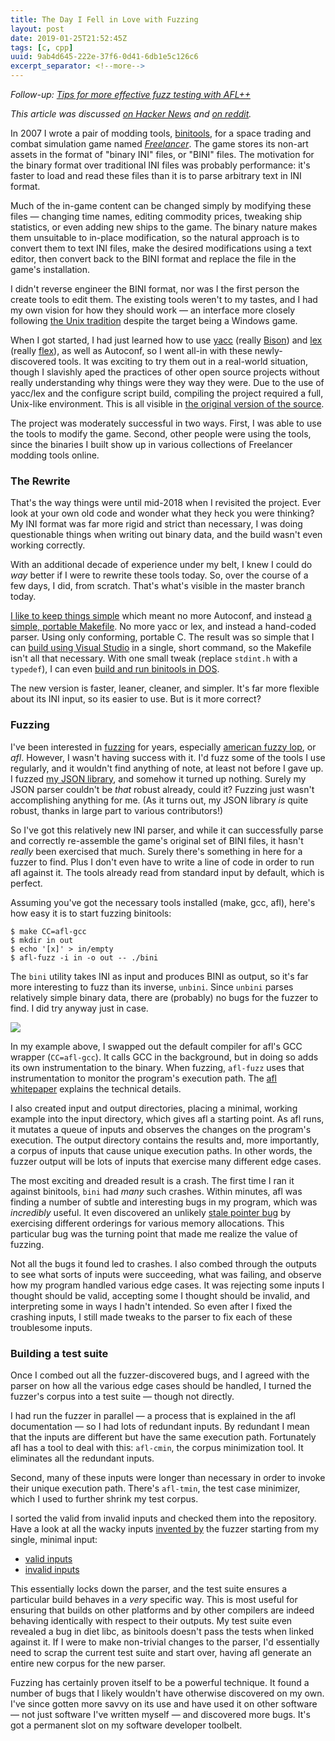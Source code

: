 ```yaml
---
title: The Day I Fell in Love with Fuzzing
layout: post
date: 2019-01-25T21:52:45Z
tags: [c, cpp]
uuid: 9ab4d645-222e-37f6-0d41-6db1e5c126c6
excerpt_separator: <!--more-->
---
```


*Follow-up: [Tips for more effective fuzz testing with AFL++][fu]*

*This article was discussed [on Hacker News][hn] and [on reddit][reddit].*

In 2007 I wrote a pair of modding tools, [binitools][bini], for a space
trading and combat simulation game named [*Freelancer*][fl]. The game
stores its non-art assets in the format of "binary INI" files, or "BINI"
files. The motivation for the binary format over traditional INI files
was probably performance: it's faster to load and read these files than
it is to parse arbitrary text in INI format.

<!--more-->

Much of the in-game content can be changed simply by modifying these
files — changing time names, editing commodity prices, tweaking ship
statistics, or even adding new ships to the game. The binary nature
makes them unsuitable to in-place modification, so the natural approach
is to convert them to text INI files, make the desired modifications
using a text editor, then convert back to the BINI format and replace
the file in the game's installation.

I didn't reverse engineer the BINI format, nor was I the first person
the create tools to edit them. The existing tools weren't to my tastes,
and I had my own vision for how they should work — an interface more
closely following [the Unix tradition][taoup] despite the target being a
Windows game.

When I got started, I had just learned how to use [yacc][yacc] (really
[Bison][bison]) and [lex][lex] (really [flex][flex]), as well as
Autoconf, so I went all-in with these newly-discovered tools. It was
exciting to try them out in a real-world situation, though I slavishly
aped the practices of other open source projects without really
understanding why things were they way they were. Due to the use of
yacc/lex and the configure script build, compiling the project required
a full, Unix-like environment. This is all visible in [the original
version of the source][orig].

The project was moderately successful in two ways. First, I was able to
use the tools to modify the game. Second, other people were using the
tools, since the binaries I built show up in various collections of
Freelancer modding tools online.

### The Rewrite

That's the way things were until mid-2018 when I revisited the project.
Ever look at your own old code and wonder what they heck you were
thinking? My INI format was far more rigid and strict than necessary, I
was doing questionable things when writing out binary data, and the
build wasn't even working correctly.

With an additional decade of experience under my belt, I knew I could do
*way* better if I were to rewrite these tools today. So, over the course
of a few days, I did, from scratch. That's what's visible in the master
branch today.

[I like to keep things simple][simple] which meant no more Autoconf, and
instead [a simple, portable Makefile][make]. No more yacc or lex, and
instead a hand-coded parser. Using only conforming, portable C. The
result was so simple that I can [build using Visual Studio][msvc] in a
single, short command, so the Makefile isn't all that necessary. With
one small tweak (replace `stdint.h` with a `typedef`), I can even [build
and run binitools in DOS][borland].

The new version is faster, leaner, cleaner, and simpler. It's far more
flexible about its INI input, so its easier to use. But is it more
correct?

### Fuzzing

I've been interested in [fuzzing][fuzz] for years, especially
[american fuzzy lop][afl], or *afl*. However, I wasn't having success
with it. I'd fuzz some of the tools I use regularly, and it wouldn't
find anything of note, at least not before I gave up. I fuzzed [my
JSON library][pdjson], and somehow it turned up nothing. Surely my
JSON parser couldn't be *that* robust already, could it? Fuzzing just
wasn't accomplishing anything for me. (As it turns out, my JSON
library *is* quite robust, thanks in large part to various
contributors!)

So I've got this relatively new INI parser, and while it can
successfully parse and correctly re-assemble the game's original set of
BINI files, it hasn't *really* been exercised that much. Surely there's
something in here for a fuzzer to find. Plus I don't even have to write
a line of code in order to run afl against it. The tools already read
from standard input by default, which is perfect.

Assuming you've got the necessary tools installed (make, gcc, afl),
here's how easy it is to start fuzzing binitools:

    $ make CC=afl-gcc
    $ mkdir in out
    $ echo '[x]' > in/empty
    $ afl-fuzz -i in -o out -- ./bini

The `bini` utility takes INI as input and produces BINI as output, so
it's far more interesting to fuzz than its inverse, `unbini`. Since
`unbini` parses relatively simple binary data, there are (probably) no
bugs for the fuzzer to find. I did try anyway just in case.

![](/img/screenshot/afl.png)

In my example above, I swapped out the default compiler for afl's GCC
wrapper (`CC=afl-gcc`). It calls GCC in the background, but in doing so
adds its own instrumentation to the binary. When fuzzing, `afl-fuzz`
uses that instrumentation to monitor the program's execution path. The
[afl whitepaper][wp] explains the technical details.

I also created input and output directories, placing a minimal, working
example into the input directory, which gives afl a starting point. As
afl runs, it mutates a queue of inputs and observes the changes on the
program's execution. The output directory contains the results and, more
importantly, a corpus of inputs that cause unique execution paths. In
other words, the fuzzer output will be lots of inputs that exercise many
different edge cases.

The most exciting and dreaded result is a crash. The first time I ran it
against binitools, `bini` had *many* such crashes. Within minutes, afl
was finding a number of subtle and interesting bugs in my program, which
was *incredibly* useful. It even discovered an unlikely [stale pointer
bug][stale] by exercising different orderings for various memory
allocations. This particular bug was the turning point that made me
realize the value of fuzzing.

Not all the bugs it found led to crashes. I also combed through the
outputs to see what sorts of inputs were succeeding, what was failing,
and observe how my program handled various edge cases. It was rejecting
some inputs I thought should be valid, accepting some I thought should
be invalid, and interpreting some in ways I hadn't intended. So even
after I fixed the crashing inputs, I still made tweaks to the parser to
fix each of these troublesome inputs.

### Building a test suite

Once I combed out all the fuzzer-discovered bugs, and I agreed with the
parser on how all the various edge cases should be handled, I turned the
fuzzer's corpus into a test suite — though not directly.

I had run the fuzzer in parallel — a process that is explained in the
afl documentation — so I had lots of redundant inputs. By redundant I
mean that the inputs are different but have the same execution path.
Fortunately afl has a tool to deal with this: `afl-cmin`, the corpus
minimization tool. It eliminates all the redundant inputs.

Second, many of these inputs were longer than necessary in order to
invoke their unique execution path. There's `afl-tmin`, the test case
minimizer, which I used to further shrink my test corpus.

I sorted the valid from invalid inputs and checked them into the
repository. Have a look at all the wacky inputs [invented by][jpeg] the
fuzzer starting from my single, minimal input:

* [valid inputs][valid]
* [invalid inputs][invalid]

This essentially locks down the parser, and the test suite ensures a
particular build behaves in a *very* specific way. This is most useful
for ensuring that builds on other platforms and by other compilers are
indeed behaving identically with respect to their outputs. My test suite
even revealed a bug in diet libc, as binitools doesn't pass the tests
when linked against it. If I were to make non-trivial changes to the
parser, I'd essentially need to scrap the current test suite and start
over, having afl generate an entire new corpus for the new parser.

Fuzzing has certainly proven itself to be a powerful technique. It found
a number of bugs that I likely wouldn't have otherwise discovered on my
own. I've since gotten more savvy on its use and have used it on other
software — not just software I've written myself — and discovered more
bugs. It's got a permanent slot on my software developer toolbelt.


[afl]: http://lcamtuf.coredump.cx/afl/
[bini]: https://github.com/skeeto/binitools
[bison]: https://www.gnu.org/software/bison/
[borland]: /blog/2018/04/13/
[fl]: https://en.wikipedia.org/wiki/Freelancer_(video_game)
[flex]: https://github.com/westes/flex
[fu]: /blog/2025/02/05/
[fuzz]: https://labs.mwrinfosecurity.com/blog/what-the-fuzz/
[hn]: https://news.ycombinator.com/item?id=19019048
[invalid]: https://github.com/skeeto/binitools/tree/master/tests/invalid
[jpeg]: https://lcamtuf.blogspot.com/2014/11/pulling-jpegs-out-of-thin-air.html
[lex]: http://pubs.opengroup.org/onlinepubs/9699919799/utilities/lex.html
[make]: /blog/2017/08/20/
[msvc]: /blog/2016/06/13/
[orig]: https://github.com/skeeto/binitools/tree/original
[pdjson]: https://github.com/skeeto/pdjson
[reddit]: https://old.reddit.com/r/programming/comments/akrcyp/the_day_i_fell_in_love_with_fuzzing/
[simple]: /blog/2017/03/30/
[stale]: https://github.com/skeeto/binitools/commit/b695aec7d0021299cbd83c8c6983055f16d11507
[taoup]: http://www.catb.org/esr/writings/taoup/html/
[valid]: https://github.com/skeeto/binitools/tree/master/tests/valid
[wp]: http://lcamtuf.coredump.cx/afl/technical_details.txt
[yacc]: http://pubs.opengroup.org/onlinepubs/9699919799/utilities/yacc.html
